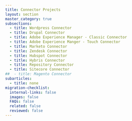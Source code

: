 ```yaml
---
title: Connector Projects
layout: section
master_category: true
subsections:
  - title: Wordpress Connector
  - title: Drupal Connector
  - title: Adobe Experience Manager - Classic Connector
  - title: Adobe Experience Manger - Touch Connector
  - title: Marketo Connector
  - title: Zendesk Connector
  - title: Hubspot Connector
  - title: Hybris Connector
  - title: Repository Connector
  - title: Sitecore Connector
##  - title: Magento Connector
subarticles:
  - title: none
migration-checklist:
  internal-links: false
  images: false
  FAQs: false
  related: false
  reviewed: false
---
```



